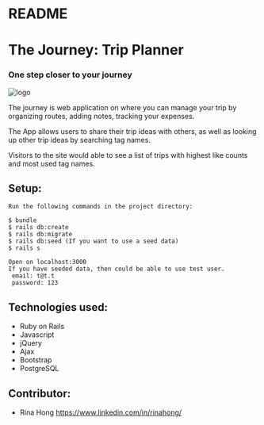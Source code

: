# README
# The Journey: Trip Planner

### One step closer to your journey

![logo](logo.gif)

The journey is web application on where you can manage your trip by organizing routes, adding notes, tracking your expenses.

The App allows users to share their trip ideas with others, as well as looking up other trip ideas by searching tag names.

Visitors to the site would able to see a list of trips with highest like counts and most used tag names.

## Setup:
```
Run the following commands in the project directory:

$ bundle
$ rails db:create
$ rails db:migrate
$ rails db:seed (If you want to use a seed data)
$ rails s

Open on localhost:3000
If you have seeded data, then could be able to use test user.
 email: t@t.t
 password: 123
```

## Technologies used:
- Ruby on Rails
- Javascript
- jQuery
- Ajax
- Bootstrap
- PostgreSQL

## Contributor:
* Rina Hong  https://www.linkedin.com/in/rinahong/
